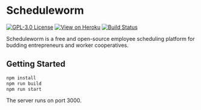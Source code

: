 # Scheduleworm

[![GPL-3.0 License](https://img.shields.io/badge/license-GPL--3.0-green)](https://github.com/cygroupa/scheduleworm/blob/main/LICENSE)
[![View on Heroku](https://img.shields.io/badge/View_on-Heroku-7056bf)](https://scheduleworm.herokuapp.com/)
[![Build Status](https://ci.neurohack.net/buildStatus/icon?job=scheduleworm)](https://ci.neurohack.net/job/scheduleworm/)

Scheduleworm is a free and open-source employee scheduling platform for budding entrepreneurs and worker cooperatives.

## Getting Started

```bash
npm install
npm run build
npm run start
```

The server runs on port 3000.
